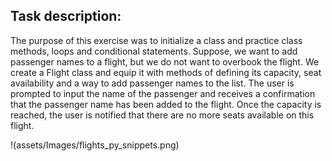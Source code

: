 ## Task description:

The purpose of this exercise was to initialize a class and practice class methods, loops and conditional statements.
Suppose, we want to add passenger names to a flight, but we do not want to overbook the flight.
We create a Flight class and equip it with methods of defining its capacity, seat availability and a way to add passenger names to the list. The user is prompted to input the name of the passenger and receives a confirmation that the passenger name has been added to the flight. Once the capacity is reached, the user is notified that there are no more seats available on this flight.

!(assets/Images/flights_py_snippets.png)